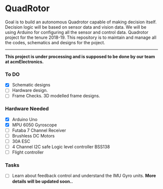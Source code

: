 # QuadRotor

Goal is to build an autonomous Quadrotor capable of making decision itself. Decision logic will be based on sensor data and vision data. We will be using Arduino for configuring all the sensor and control data.
Quadrotor project for the tenure 2018-19. This repository is to maintain and manage all the codes, schematics and designs for the poject.

---

**This project is under processing and is supposed to be done by our team at acmElectronics.**

### To DO
- [x] Schematic designs
- [ ] Hardware design.
- [ ] Frame Checks. 3D modelled frame designs.

### Hardware Needed
- [x] Arduino Uno
- [x] MPU 6050 Gyroscope
- [ ] Futaba 7 Channel Receiver
- [ ] Brushless DC Motors
- [ ] 30A ESC
- [ ] 4 Channel I2C safe Logic level controller BSS138
- [ ] Flight controller

### Tasks
- [ ] Learn about feedback control and understand the IMU Gyro units.
**More details will be updated soon..**
